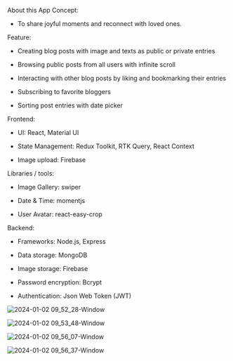 
About this App
Concept:

* To share joyful moments and reconnect with loved ones.

Feature:

* Creating blog posts with image and texts as public or private entries

* Browsing public posts from all users with infinite scroll

* Interacting with other blog posts by liking and bookmarking their entries

* Subscribing to favorite bloggers

* Sorting post entries with date picker

Frontend:

* UI: React, Material UI

* State Management: Redux Toolkit, RTK Query, React Context

* Image upload: Firebase

Libraries / tools:

* Image Gallery: swiper

* Date & Time: momentjs

* User Avatar: react-easy-crop

Backend:

* Frameworks: Node.js, Express

* Data storage: MongoDB

* Image storage: Firebase

* Password encryption: Bcrypt

* Authentication: Json Web Token (JWT)
  
![2024-01-02 09_52_28-Window](https://github.com/kanemds/mern-blog/assets/90575401/1b0f665d-33dc-4604-9fe2-75839b49a036)

![2024-01-02 09_53_48-Window](https://github.com/kanemds/mern-blog/assets/90575401/5fa9a6d1-fc1d-4b78-8243-94ab625a9960)

![2024-01-02 09_56_07-Window](https://github.com/kanemds/mern-blog/assets/90575401/82b290ba-3397-4c01-a745-d5cc44c4ffce)

![2024-01-02 09_56_37-Window](https://github.com/kanemds/mern-blog/assets/90575401/261e159b-71f8-4e25-abdb-5ccd6374c154)





